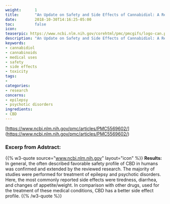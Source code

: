 ```yaml
---
weight:      1
title:       "An Update on Safety and Side Effects of Cannabidiol: A Review of Clinical Data and Relevant Animal Studies"
date:        2018-10-30T14:16:25-05:00
toc:         false
icon:
teaserpic: https://www.ncbi.nlm.nih.gov/corehtml/pmc/pmcgifs/logo-can.png
description: "An Update on Safety and Side Effects of Cannabidiol: A Review of Clinical Data and Relevant Animal Studies" 
keywords: 
- cannabidiol
- cannabinoids
- medical uses
- safety
- side effects
- toxicity
tags:
-             
categories: 
- research
concerns:
- epilepsy
- psychotic disorders
ingredients:
- CBD
---
```

[https://www.ncbi.nlm.nih.gov/pmc/articles/PMC5569602/]
(https://www.ncbi.nlm.nih.gov/pmc/articles/PMC5569602/)

### Excerp from Adstract:
{{% w3-quote source="www.ncbi.nlm.nih.gov" layout="icon" %}}
**Results:** In general, the often described favorable safety profile of CBD in humans was confirmed and extended by the reviewed research. The majority of studies were performed for treatment of epilepsy and psychotic disorders. Here, the most commonly reported side effects were tiredness, diarrhea, and changes of appetite/weight. In comparison with other drugs, used for the treatment of these medical conditions, CBD has a better side effect profile.
{{% /w3-quote %}}
<!--more-->
